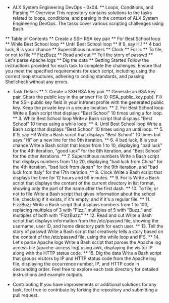 * ALX System Engineering DevOps - 0x04. 
** Loops, Conditions, and Parsing
** Overview
This repository contains solutions to the tasks related to loops, conditions, and parsing in the context of ALX System Engineering DevOps. The tasks cover various scripting challenges using Bash.

** Table of Contents
** Create a SSH RSA key pair
** For Best School loop
** While Best School loop
** Until Best School loop
** If 9, say Hi!
** 4 bad luck, 8 is your chance
** Superstitious numbers
** Clock
** For ls
** To file, or not to file
** FizzBuzz
** Read and cut
** Tell the story of passwd
** Let's parse Apache logs
** Dig the data
** Getting Started
Follow the instructions provided for each task to complete the challenges. Ensure that you meet the specified requirements for each script, including using the correct loop structures, adhering to coding standards, and passing Shellcheck without any errors.

* Task Details
** 1. Create a SSH RSA key pair <a name="task-0"></a>
** Generate an RSA key pair.
Share the public key in the answer file (0-RSA_public_key.pub).
Fill the SSH public key field in your intranet profile with the generated public key.
Keep the private key in a secure location.
** 2. For Best School loop <a name="task-1"></a>
Write a Bash script that displays "Best School" 10 times using a for loop.
** 3. While Best School loop <a name="task-2"></a>
Write a Bash script that displays "Best School" 10 times using a while loop.
** 4. Until Best School loop <a name="task-3"></a>
Write a Bash script that displays "Best School" 10 times using an until loop.
** 5. If 9, say Hi! <a name="task-4"></a>
Write a Bash script that displays "Best School" 10 times but says "Hi" on a new line for the 9th iteration.
** 6. 4 bad luck, 8 is your chance <a name="task-5"></a>
Write a Bash script that loops from 1 to 10, displaying "bad luck" for the 4th iteration, "good luck" for the 8th iteration, and "Best School" for the other iterations.
** 7. Superstitious numbers <a name="task-6"></a>
Write a Bash script that displays numbers from 1 to 20, displaying "bad luck from China" for the 4th iteration, "bad luck from Japan" for the 9th iteration, and "bad luck from Italy" for the 17th iteration.
** 8. Clock <a name="task-7"></a>
Write a Bash script that displays the time for 12 hours and 59 minutes.
** 9. For ls <a name="task-8"></a>
Write a Bash script that displays the content of the current directory in list format, showing only the part of the name after the first dash.
** 10. To file, or not to file <a name="task-9"></a>
Write a Bash script that gives information about the school file, checking if it exists, if it's empty, and if it's a regular file.
** 11. FizzBuzz <a name="task-10"></a>
Write a Bash script that displays numbers from 1 to 100, replacing multiples of 3 with "Fizz," multiples of 5 with "Buzz," and multiples of both with "FizzBuzz."
** 12. Read and cut <a name="task-11"></a>
Write a Bash script that displays information from the /etc/passwd file, showing the username, user ID, and home directory path for each user.
** 13. Tell the story of passwd <a name="task-12"></a>
Write a Bash script that creatively tells a story based on the content of the /etc/passwd file, using the while loop and IFS.
** 14. Let's parse Apache logs <a name="task-13"></a>
Write a Bash script that parses the Apache log access file (apache-access.log) using awk, displaying the visitor IP along with the HTTP status code.
** 15. Dig the data <a name="task-14"></a>
Write a Bash script that groups visitors by IP and HTTP status code from the Apache log file, displaying the occurrence number, IP, and HTTP code in descending order.
Feel free to explore each task directory for detailed instructions and example outputs.

* Contributing
If you have improvements or additional solutions for any task, feel free to contribute by forking the repository and submitting a pull request.
